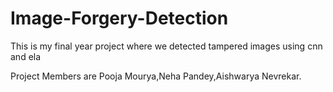 # Image-Forgery-Detection
This is my final year project where we detected tampered images using cnn and ela

Project Members are Pooja Mourya,Neha Pandey,Aishwarya Nevrekar. 

